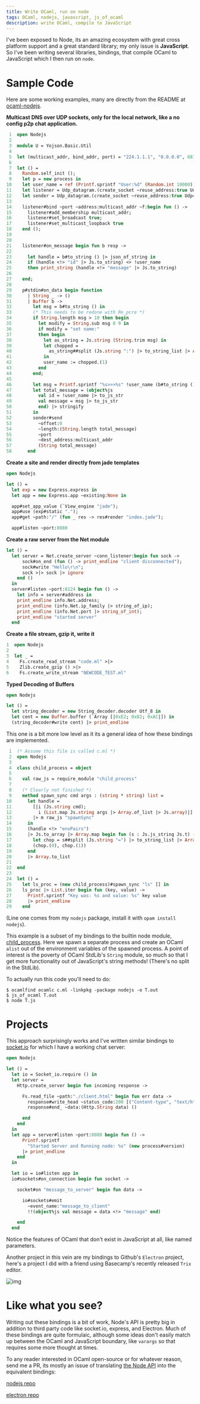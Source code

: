 ```yaml
---
title: Write OCaml, run on node
tags: OCaml, nodejs, javascript, js_of_ocaml
description: write OCaml, compile to JavaScript
---
```


I've been exposed to Node, its an amazing ecosystem with great cross
platform support and a great standard library; my only issue is
**JavaScript**. So I've been writing several libraries, bindings, that
compile OCaml to JavaScript which I then run on `node`.

# Sample Code

Here are some working examples, many are directly from the README at
[ocaml-nodejs](https://github.com/fxfactorial/ocaml-nodejs/blob/master/README.md).

**Multicast DNS over UDP sockets, only for the local network, like a
 no config p2p chat application.**

```ocaml
 1  open Nodejs
 2  
 3  module U = Yojson.Basic.Util
 4  
 5  let (multicast_addr, bind_addr, port) = "224.1.1.1", "0.0.0.0", 6811
 6  
 7  let () =
 8    Random.self_init ();
 9    let p = new process in
10    let user_name = ref (Printf.sprintf "User:%d" (Random.int 10000)) in
11    let listener = Udp_datagram.(create_socket ~reuse_address:true Udp4) in
12    let sender = Udp_datagram.(create_socket ~reuse_address:true Udp4) in
13  
14    listener#bind ~port ~address:multicast_addr ~f:begin fun () ->
15      listener#add_membership multicast_addr;
16      listener#set_broadcast true;
17      listener#set_multicast_loopback true
18    end ();
19  
20  
21    listener#on_message begin fun b resp ->
22  
23      let handle = b#to_string () |> json_of_string in
24      if (handle <!> "id" |> Js.to_string) <> !user_name
25      then print_string (handle <!> "message" |> Js.to_string)
26  
27    end;
28  
29    p#stdin#on_data begin function
30      | String _ -> ()
31      | Buffer b ->
32        let msg = b#to_string () in
33        (* This needs to be redone with Re_pcre *)
34        if String.length msg > 10 then begin
35          let modify = String.sub msg 0 9 in
36          if modify = "set name:"
37          then begin
38            let as_string = Js.string (String.trim msg) in
39            let chopped =
40              as_string##split (Js.string ":") |> to_string_list |> Array.of_list
41            in
42            user_name := chopped.(1)
43          end
44        end;
45  
46        let msg = Printf.sprintf "%s>>>%s" !user_name (b#to_string ()) in
47        let total_message = (object%js
48          val id = !user_name |> to_js_str
49          val message = msg |> to_js_str
50          end) |> stringify
51        in
52        sender#send
53          ~offset:0
54          ~length:(String.length total_message)
55          ~port
56          ~dest_address:multicast_addr
57          (String total_message)
58      end
```

**Create a site and render directly from jade templates**

```ocaml
open Nodejs

let () =
  let exp = new Express.express in
  let app = new Express.app ~existing:None in

  app#set_app_value (`View_engine "jade");
  app#use (exp#static ".");
  app#get ~path:"/" (fun _ res -> res#render "index.jade");

  app#listen ~port:8080
```

**Create a raw server from the Net module**

```ocaml
let () =
  let server = Net.create_server ~conn_listener:begin fun sock ->
      sock#on_end (fun () -> print_endline "client disconnected");
      sock#write "Hello\r\n";
      sock >|> sock |> ignore
    end ()
  in
  server#listen ~port:8124 begin fun () ->
    let info = server#address in
    print_endline info.Net.address;
    print_endline (info.Net.ip_family |> string_of_ip);
    print_endline (info.Net.port |> string_of_int);
    print_endline "started server"
  end
```

**Create a file stream, gzip it, write it**

```ocaml
1  open Nodejs
2  
3  let _ =
4    Fs.create_read_stream "code.ml" >|>
5    Zlib.create_gzip () >|>
6    Fs.create_write_stream "NEWCODE_TEST.ml"
```

**Typed Decoding of Buffers**

```ocaml
open Nodejs

let () =
  let string_decoder = new String_decoder.decoder Utf_8 in
  let cent = new Buffer.buffer (`Array [|0xE2; 0x82; 0xAC|]) in
  (string_decoder#write cent) |> print_endline
```

This one is a bit more low level as it its a general idea of how these
bindings are implemented.

```ocaml
 1  (* Assume this file is called c.ml *)
 2  open Nodejs
 3  
 4  class child_process = object
 5  
 6    val raw_js = require_module "child_process"
 7  
 8    (* Clearly not finished *)
 9    method spawn_sync cmd args : (string * string) list =
10      let handle =
11        [|i (Js.string cmd);
12          i (List.map Js.string args |> Array.of_list |> Js.array)|]
13        |> m raw_js "spawnSync"
14      in
15      (handle <!> "envPairs")
16      |> Js.to_array |> Array.map begin fun (s : Js.js_string Js.t) ->
17        let chop = s##split (Js.string "=") |> to_string_list |> Array.of_list in
18        (chop.(0), chop.(1))
19      end
20      |> Array.to_list
21  
22  end
23  
24  let () =
25    let ls_proc = (new child_process)#spawn_sync "ls" [] in
26    ls_proc |> List.iter begin fun (key, value) ->
27      Printf.sprintf "Key was: %s and value: %s" key value
28      |> print_endline
29    end
```

(Line one comes from my `nodejs` package, install it with `opam install
nodejs`). 

This example is a subset of my bindings to the builtin node module,
[child\_process](https://nodejs.org/api/child_process.html). Here we spawn a separate process and create an OCaml
`alist` out of the environment variables of the spawned process. A
point of interest is the poverty of OCaml StdLib's `String` module, so
much so that I get more functionality out of JavaScript's string
methods! (There's no split in the StdLib). 

To actually run this code you'll need to do:

```shell
$ ocamlfind ocamlc c.ml -linkpkg -package nodejs -o T.out
$ js_of_ocaml T.out
$ node T.js
```

# Projects

This approach surprisingly works and I've written similar bindings to
[socket.io](https://github.com/fxfactorial/ocaml-npm-socket-io) for which I have a working chat server:

```ocaml
open Nodejs

let () =
  let io = Socket_io.require () in
  let server =
    Http.create_server begin fun incoming response ->

      Fs.read_file ~path:"./client.html" begin fun err data ->
        response#write_head ~status_code:200 [("Content-type", "text/html")];
        response#end_ ~data:(Http.String data) ()

      end
    end
  in
  let app = server#listen ~port:8080 begin fun () ->
      Printf.sprintf
        "Started Server and Running node: %s" (new process#version)
      |> print_endline
    end
  in

  let io = io#listen app in
  io#sockets#on_connection begin fun socket ->

    socket#on "message_to_server" begin fun data ->

      io#sockets#emit
        ~event_name:"message_to_client"
        !!(object%js val message = data <!> "message" end)

    end
  end
```

Notice the features of OCaml that don't exist in JavaScript at all,
like named parameters.

Another project in this vein are my bindings to Github's `Electron`
project, here's a project I did with a friend using Basecamp's
recently released `Trix` editor.

![img](./electron_working.gif)

# Like what you see?

Writing out these bindings is a bit of work, Node's API is pretty big
in addition to third party code like socket.io, express, and
Electron. Much of these bindings are quite formulaic, although some
ideas don't easily match up between the OCaml and JavaScript boundary,
like `varargs` so that requires some more thought at times. 

To any reader interested in OCaml open-source or for whatever reason,
send me a PR, its mostly an issue of translating [the Node API](https://nodejs.org/api/index.html) into the
equivalent bindings:

[nodejs repo](https://github.com/fxfactorial/ocaml-nodejs)

[electron repo](https://github.com/fxfactorial/ocaml-electron)

